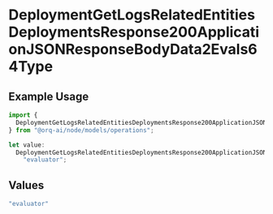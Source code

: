 # DeploymentGetLogsRelatedEntitiesDeploymentsResponse200ApplicationJSONResponseBodyData2Evals64Type

## Example Usage

```typescript
import {
  DeploymentGetLogsRelatedEntitiesDeploymentsResponse200ApplicationJSONResponseBodyData2Evals64Type,
} from "@orq-ai/node/models/operations";

let value:
  DeploymentGetLogsRelatedEntitiesDeploymentsResponse200ApplicationJSONResponseBodyData2Evals64Type =
    "evaluator";
```

## Values

```typescript
"evaluator"
```